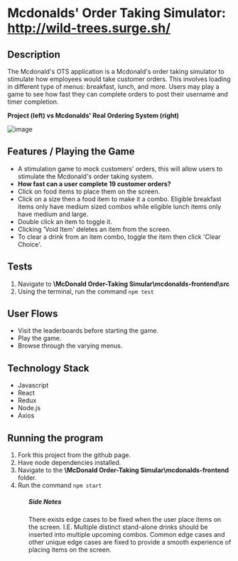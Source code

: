 # Mcdonalds' Order Taking Simulator: <http://wild-trees.surge.sh/>

## Description
<p> 
  The Mcdonald's OTS application is a Mcdonald's order taking simulator to stimulate how employees would take customer orders. This involves loading 
  in different type of menus: breakfast, lunch, and more. Users may play a game to see how fast they can complete orders to post their username and timer completion.
  
  <strong>Project (left) vs Mcdonalds' Real Ordering System (right)</strong>
  
  ![image](https://user-images.githubusercontent.com/77515138/124517531-0cd5b900-dd99-11eb-9272-5966c68ab82d.png)
</p>

## Features / Playing the Game 

<ul>
<li>A stimulation game to mock customers' orders, this will allow users to stimulate the Mcdonald's order taking system. </li>
  <li><strong>How fast can a user complete 19 customer orders? </strong> </li>
  <li>Click on food items to place them on the screen.</li>
  <li>Click on a size then a food item to make it a combo. Eligible breakfast items only have medium sized combos while eligible lunch items only have medium and large.</li>
  <li>Double click an item to toggle it.</li>
  <li>Clicking 'Void Item' deletes an item from the screen.</li>
  <li>To clear a drink from an item combo, toggle the item then click 'Clear Choice'.</li>
</ul> 

## Tests
<p>
<ol>
<li>Navigate to <strong>\McDonald Order-Taking Simular\mcdonalds-frontend\src</strong><br></li>
<li>Using the terminal, run the command <code>npm test</code></li>
</ol> 
</p>

## User Flows 
<ul>
<li>Visit the leaderboards before starting the game.</li>
<li>Play the game.</li>
<li>Browse through the varying menus.</li>
</ul> 

## Technology Stack 
<p>
 <ul>
<li>Javascript</li>
<li>React</li>
<li>Redux</li>
<li>Node.js</li>
   <li>Axios</li>
</ul> 
</p>

## Running the program
<ol>
  <li>Fork this project from the github page.</li>
  <li>Have node dependencies installed. </li>
  <li>Navigate to the <strong>\McDonald Order-Taking Simular\mcdonalds-frontend</strong> folder.</li>
  <li>Run the command <code>npm start</code>
<ol>
  
##### Side Notes
<p>
    There exists edge cases to be fixed when the user place items on the screen. I.E. Multiple distinct stand-alone drinks should be inserted into multiple upcoming combos.
    Common edge cases and other unique edge cases are fixed to provide a smooth experience of placing items on the screen. 
</p>  


